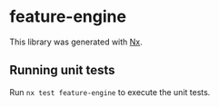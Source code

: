 # feature-engine

This library was generated with [Nx](https://nx.dev).

## Running unit tests

Run `nx test feature-engine` to execute the unit tests.
